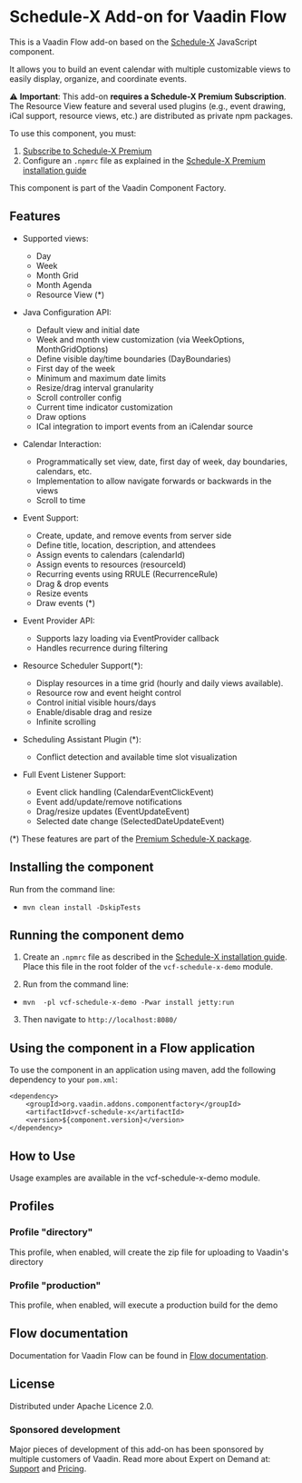 # Schedule-X Add-on for Vaadin Flow

This is a Vaadin Flow add-on based on the [Schedule-X](https://schedule-x.dev/) JavaScript component.

It allows you to build an event calendar with multiple customizable views to easily display, organize, and coordinate events.

⚠️ **Important**: This add-on **requires a Schedule-X Premium Subscription**. 
The Resource View feature and several used plugins (e.g., event drawing, iCal support, resource views, etc.) are distributed as private npm packages.

To use this component, you must:
1. [Subscribe to Schedule-X Premium](https://schedule-x.dev/premium)
2. Configure an `.npmrc` file as explained in the [Schedule-X Premium installation guide](https://schedule-x.dev/docs/calendar/installing-premium#1-npmrc)


This component is part of the Vaadin Component Factory.

## Features

- Supported views:
  - Day
  - Week
  - Month Grid
  - Month Agenda
  - Resource View (*)
  
- Java Configuration API:
  - Default view and initial date
  - Week and month view customization (via WeekOptions, MonthGridOptions)
  - Define visible day/time boundaries (DayBoundaries)
  - First day of the week
  - Minimum and maximum date limits
  - Resize/drag interval granularity
  - Scroll controller config
  - Current time indicator customization
  - Draw options
  - ICal integration to import events from an iCalendar source
  
- Calendar Interaction:
  - Programmatically set view, date, first day of week, day boundaries, calendars, etc.
  - Implementation to allow navigate forwards or backwards in the views
  - Scroll to time
  
- Event Support:
  - Create, update, and remove events from server side
  - Define title, location, description, and attendees
  - Assign events to calendars (calendarId)
  - Assign events to resources (resourceId)
  - Recurring events using RRULE (RecurrenceRule)
  - Drag & drop events
  - Resize events
  - Draw events (*)
  
- Event Provider API:
  - Supports lazy loading via EventProvider callback
  - Handles recurrence during filtering

- Resource Scheduler Support(*):
  - Display resources in a time grid (hourly and daily views available).
  - Resource row and event height control
  - Control initial visible hours/days
  - Enable/disable drag and resize
  - Infinite scrolling  
  
- Scheduling Assistant Plugin (*):
  - Conflict detection and available time slot visualization

- Full Event Listener Support:
  - Event click handling (CalendarEventClickEvent)
  - Event add/update/remove notifications
  - Drag/resize updates (EventUpdateEvent)
  - Selected date change (SelectedDateUpdateEvent)
  
(*) These features are part of the [Premium Schedule-X package](https://schedule-x.dev/premium).

## Installing the component
Run from the command line:
- `mvn clean install -DskipTests`

## Running the component demo
1. Create an `.npmrc` file as described in the [Schedule-X installation guide](https://schedule-x.dev/docs/calendar/installing-premium#1-npmrc).
   Place this file in the root folder of the `vcf-schedule-x-demo` module.

2. Run from the command line:
- `mvn  -pl vcf-schedule-x-demo -Pwar install jetty:run`

3. Then navigate to `http://localhost:8080/`

## Using the component in a Flow application
To use the component in an application using maven,
add the following dependency to your `pom.xml`:
```
<dependency>
    <groupId>org.vaadin.addons.componentfactory</groupId>
    <artifactId>vcf-schedule-x</artifactId>
    <version>${component.version}</version>
</dependency>
```

## How to Use
Usage examples are available in the vcf-schedule-x-demo module.

## Profiles
### Profile "directory"
This profile, when enabled, will create the zip file for uploading to Vaadin's directory

### Profile "production"
This profile, when enabled, will execute a production build for the demo


## Flow documentation
Documentation for Vaadin Flow can be found in [Flow documentation](https://vaadin.com/docs/latest/flow).

## License
Distributed under Apache Licence 2.0. 

### Sponsored development
Major pieces of development of this add-on has been sponsored by multiple customers of Vaadin. Read more about Expert on Demand at: [Support](https://vaadin.com/support) and [Pricing](https://vaadin.com/pricing).

